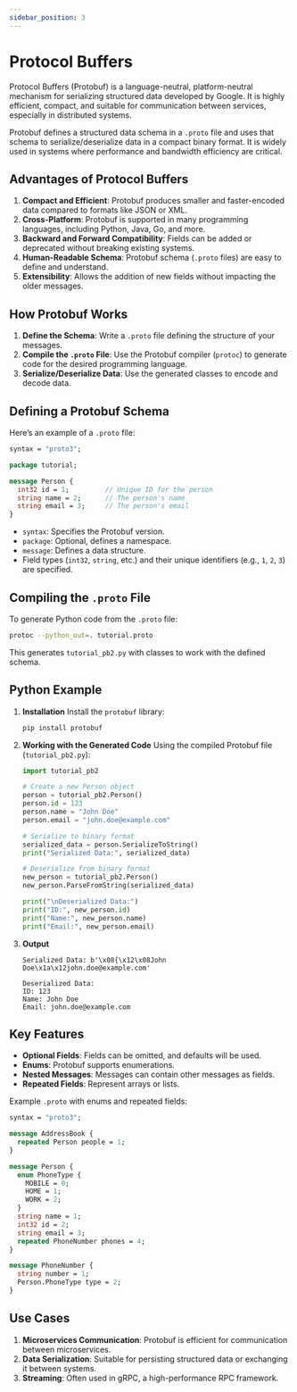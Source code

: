 ```yaml
---
sidebar_position: 3
---
```


# Protocol Buffers

Protocol Buffers (Protobuf) is a language-neutral, platform-neutral mechanism for serializing structured data developed by Google. It is highly efficient, compact, and suitable for communication between services, especially in distributed systems.

Protobuf defines a structured data schema in a `.proto` file and uses that schema to serialize/deserialize data in a compact binary format. It is widely used in systems where performance and bandwidth efficiency are critical.

## Advantages of Protocol Buffers

1. **Compact and Efficient**: Protobuf produces smaller and faster-encoded data compared to formats like JSON or XML.
2. **Cross-Platform**: Protobuf is supported in many programming languages, including Python, Java, Go, and more.
3. **Backward and Forward Compatibility**: Fields can be added or deprecated without breaking existing systems.
4. **Human-Readable Schema**: Protobuf schema (`.proto` files) are easy to define and understand.
5. **Extensibility**: Allows the addition of new fields without impacting the older messages.

## How Protobuf Works

1. **Define the Schema**: Write a `.proto` file defining the structure of your messages.
2. **Compile the `.proto` File**: Use the Protobuf compiler (`protoc`) to generate code for the desired programming language.
3. **Serialize/Deserialize Data**: Use the generated classes to encode and decode data.

## Defining a Protobuf Schema

Here’s an example of a `.proto` file:

```proto
syntax = "proto3";

package tutorial;

message Person {
  int32 id = 1;         // Unique ID for the person
  string name = 2;      // The person's name
  string email = 3;     // The person's email
}
```

- `syntax`: Specifies the Protobuf version.
- `package`: Optional, defines a namespace.
- `message`: Defines a data structure.
- Field types (`int32`, `string`, etc.) and their unique identifiers (e.g., `1`, `2`, `3`) are specified.

## Compiling the `.proto` File

To generate Python code from the `.proto` file:

```bash
protoc --python_out=. tutorial.proto
```

This generates `tutorial_pb2.py` with classes to work with the defined schema.

## Python Example

1. **Installation**
   Install the `protobuf` library:

   ```bash
   pip install protobuf
   ```

2. **Working with the Generated Code**
   Using the compiled Protobuf file (`tutorial_pb2.py`):

   ```python
   import tutorial_pb2

   # Create a new Person object
   person = tutorial_pb2.Person()
   person.id = 123
   person.name = "John Doe"
   person.email = "john.doe@example.com"

   # Serialize to binary format
   serialized_data = person.SerializeToString()
   print("Serialized Data:", serialized_data)

   # Deserialize from binary format
   new_person = tutorial_pb2.Person()
   new_person.ParseFromString(serialized_data)

   print("\nDeserialized Data:")
   print("ID:", new_person.id)
   print("Name:", new_person.name)
   print("Email:", new_person.email)
   ```

3. **Output**

   ```plaintext
   Serialized Data: b'\x08{\x12\x08John Doe\x1a\x12john.doe@example.com'

   Deserialized Data:
   ID: 123
   Name: John Doe
   Email: john.doe@example.com
   ```

## Key Features

- **Optional Fields**: Fields can be omitted, and defaults will be used.
- **Enums**: Protobuf supports enumerations.
- **Nested Messages**: Messages can contain other messages as fields.
- **Repeated Fields**: Represent arrays or lists.

Example `.proto` with enums and repeated fields:

```proto
syntax = "proto3";

message AddressBook {
  repeated Person people = 1;
}

message Person {
  enum PhoneType {
    MOBILE = 0;
    HOME = 1;
    WORK = 2;
  }
  string name = 1;
  int32 id = 2;
  string email = 3;
  repeated PhoneNumber phones = 4;
}

message PhoneNumber {
  string number = 1;
  Person.PhoneType type = 2;
}
```

## Use Cases

1. **Microservices Communication**: Protobuf is efficient for communication between microservices.
2. **Data Serialization**: Suitable for persisting structured data or exchanging it between systems.
3. **Streaming**: Often used in gRPC, a high-performance RPC framework.
